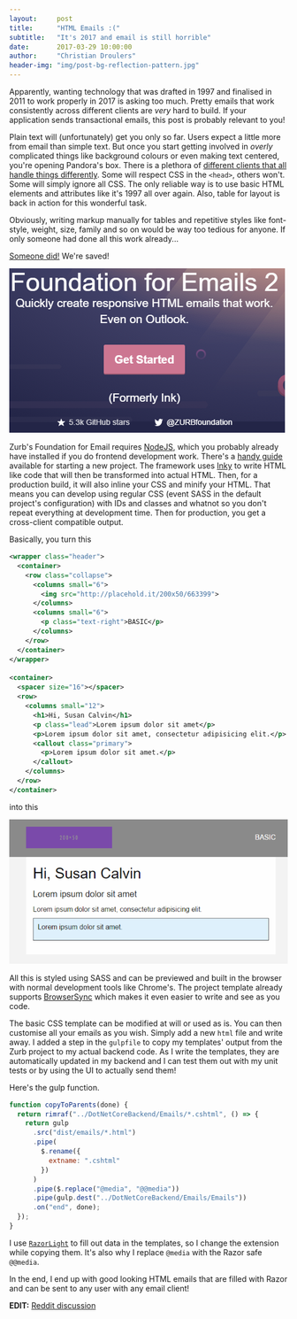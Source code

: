 ```yaml
---
layout:     post
title:      "HTML Emails :("
subtitle:   "It's 2017 and email is still horrible"
date:       2017-03-29 10:00:00
author:     "Christian Droulers"
header-img: "img/post-bg-reflection-pattern.jpg"
---
```


Apparently, wanting technology that was drafted in 1997 and finalised in 2011 to work
properly in 2017 is asking too much. Pretty emails that work consistently across different
clients are *very* hard to build. If your application sends transactional emails, this
post is probably relevant to you!

Plain text will (unfortunately) get you only so far. Users expect a little more from email
than simple text. But once you start getting involved in *overly* complicated things like
background colours or even making text centered, you're opening Pandora's box. There is a
plethora of 
[different clients that all handle things differently](https://www.campaignmonitor.com/css/).
Some will respect CSS in the `<head>`, others won't. Some will simply ignore all CSS. The only reliable way is to use basic HTML elements and attributes like it's 1997 all over again.
Also, table for layout is back in action for this wonderful task.

Obviously, writing markup manually for tables and repetitive styles like font-style, weight,
size, family and so on would be way too tedious for anyone. If only someone had done
all this work already...

[Someone did!](http://foundation.zurb.com/emails.html) We're saved!

![Zurb Foundation for Email](/img/posts/zurb-foundation-emails.png)

Zurb's Foundation for Email requires [NodeJS](https://nodejs.org/), which you probably
already have installed if you do frontend development work. There's a
[handy guide](https://foundation.zurb.com/emails/docs/sass-guide.html) available for
starting a new project. The framework uses
[Inky](https://foundation.zurb.com/emails/docs/inky.html) to write HTML like code
that will then be transformed into actual HTML. Then, for a production build, it will
also inline your CSS and minify your HTML. That means you can develop using regular
CSS (event SASS in the default project's configuration) with IDs and classes and whatnot
so you don't repeat everything at development time. Then for production, you get a
cross-client compatible output.

Basically, you turn this

```xml
<wrapper class="header">
  <container>
    <row class="collapse">
      <columns small="6">
        <img src="http://placehold.it/200x50/663399">
      </columns>
      <columns small="6">
        <p class="text-right">BASIC</p>
      </columns>
    </row>
  </container>
</wrapper>

<container>
  <spacer size="16"></spacer>
  <row>
    <columns small="12">
      <h1>Hi, Susan Calvin</h1>
      <p class="lead">Lorem ipsum dolor sit amet</p>
      <p>Lorem ipsum dolor sit amet, consectetur adipisicing elit.</p>
      <callout class="primary">
        <p>Lorem ipsum dolor sit amet.</p>
      </callout>
    </columns>
  </row>
</container>
```

into this

![Zurb basic output](/img/posts/zurb-basic-output.png)

All this is styled using SASS and can be previewed and built in the browser with normal
development tools like Chrome's. The project template already supports
[BrowserSync](https://www.npmjs.com/package/browser-sync) which makes it even easier
to write and see as you code.

The basic CSS template can be modified at will or used as is. You can then customise
all your emails as you wish. Simply add a new `html` file and write away. I added
a step in the `gulpfile` to copy my templates' output from the Zurb project to my
actual backend code. As I write the templates, they are automatically updated in my
backend and I can test them out with my unit tests or by using the UI to actually
send them!

Here's the gulp function.

```javascript
function copyToParents(done) {
  return rimraf("../DotNetCoreBackend/Emails/*.cshtml", () => {
    return gulp
      .src("dist/emails/*.html")
      .pipe(
        $.rename({
          extname: ".cshtml"
        })
      )
      .pipe($.replace("@media", "@@media"))
      .pipe(gulp.dest("../DotNetCoreBackend/Emails/Emails"))
      .on("end", done);
  });
}
```

I use [`RazorLight`](https://github.com/toddams/RazorLight) to fill out data in the
templates, so I change the extension while copying them. It's also why I replace
`@media` with the Razor safe `@@media`.

In the end, I end up with good looking HTML emails that are filled with Razor and
can be sent to any user with any email client!

**EDIT:** [Reddit discussion](https://www.reddit.com/r/programming/comments/627egf/html_emails_its_2017_and_email_is_still_horrible/)
